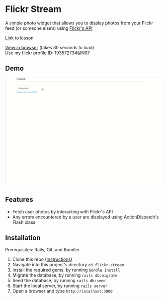 # Flickr Stream

A simple photo widget that allows you to display photos from your Flickr feed (or someone else’s) using [Flickr's API](https://www.flickr.com/services/api/)

[Link to lesson](https://www.theodinproject.com/paths/full-stack-ruby-on-rails/courses/ruby-on-rails/lessons/using-an-api)

[View in browser](https://shielded-headland-52870.herokuapp.com/) (takes 30 seconds to load) <br>
Use my flickr profile ID: 193572734@N07


## Demo
![Flickr Demo](flickr-stream.gif)
## Features

<ul>
   <li>Fetch user photos by interacting with Flickr's API</li>
   <li>Any errors encountered by a user are displayed using ActionDispatch's Flash class</li>
</ul>
   
## Installation

Prerequisites: Rails, Git, and Bundler
1. Clone this repo ([Instructions](https://docs.github.com/en/github/creating-cloning-and-archiving-repositories/cloning-a-repository-from-github/cloning-a-repository))
2. Navigate into this project's directory ```cd flickr-stream```
3. Install the required gems, by running ```bundle install```
4. Migrate the database, by running ```rails db:migrate```
5. Seed the database, by running ```rails db:seed```
6. Start the local server, by running ```rails server```
7. Open a browser and type ```http://localhost:3000```


